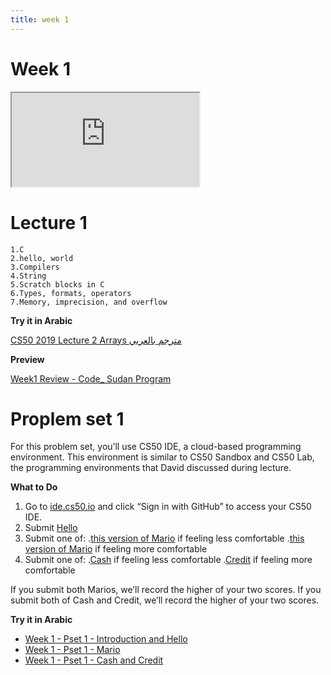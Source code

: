 ```yaml
---
title: week 1
---
```


# Week 1

<iframe src="https://www.youtube.com/embed/e9Eds2Rc_x8"></iframe>

# Lecture 1

    1.C
    2.hello, world
    3.Compilers
    4.String
    5.Scratch blocks in C
    6.Types, formats, operators
    7.Memory, imprecision, and overflow

**Try it in Arabic**

[CS50 2019 Lecture 2 Arrays مترجم بالعربي](https://www.youtube.com/embed/dOucn3BPfZ8)

**Preview**

[Week1 Review - Code_ Sudan Program](https://www.youtube.com/embed/F-qbaeSJHAE)

# Proplem set 1
For this problem set, you’ll use CS50 IDE, a cloud-based programming environment. This environment is similar to CS50 Sandbox and CS50 Lab, the programming environments that David discussed during lecture.

**What to Do**

   1. Go to [ide.cs50.io](https://ide.cs50.io/) and click “Sign in with GitHub” to access your CS50 IDE.
   2. Submit [Hello](https://cs50.harvard.edu/x/2020/psets/1/hello)
   3. Submit one of: 
       .[this version of Mario](https://cs50.harvard.edu/x/2020/psets/1/mario/less) if feeling less comfortable
       .[this version of Mario](https://cs50.harvard.edu/x/2020/psets/1/mario/more) if feeling more comfortable
   4. Submit one of: 
       .[Cash](https://cs50.harvard.edu/x/2020/psets/1/cash) if feeling less comfortable
       .[Credit](https://cs50.harvard.edu/x/2020/psets/1/credit) if feeling more comfortable
        
If you submit both Marios, we’ll record the higher of your two scores. If you submit both of Cash and Credit, we’ll record the higher of your two scores.


**Try it in Arabic**

* [Week 1 - Pset 1 - Introduction and Hello](https://www.youtube.com/embed/PlXUYylfwKg)
* [Week 1 - Pset 1 - Mario](https://www.youtube.com/embed/V7C7LEJ_TrI)
* [Week 1 - Pset 1 - Cash and Credit](https://www.youtube.com/embed/ob7b-IfmPDc)
